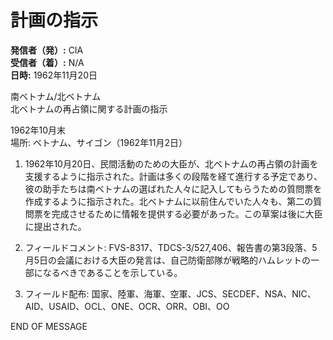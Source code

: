 # 計画の指示

**発信者（発）:** CIA  
**受信者（着）:** N/A  
**日時:** 1962年11月20日  

南ベトナム/北ベトナム  
北ベトナムの再占領に関する計画の指示  

1962年10月末  
場所: ベトナム、サイゴン（1962年11月2日）  

1. 1962年10月20日、民間活動のための大臣が、北ベトナムの再占領の計画を支援するように指示された。計画は多くの段階を経て進行する予定であり、彼の助手たちは南ベトナムの選ばれた人々に記入してもらうための質問票を作成するように指示された。北ベトナムに以前住んでいた人々も、第二の質問票を完成させるために情報を提供する必要があった。この草案は後に大臣に提出された。

2. フィールドコメント: FVS-8317、TDCS-3/527,406、報告書の第3段落、5月5日の会議における大臣の発言は、自己防衛部隊が戦略的ハムレットの一部になるべきであることを示している。

3. フィールド配布: 国家、陸軍、海軍、空軍、JCS、SECDEF、NSA、NIC、AID、USAID、OCL、ONE、OCR、ORR、OBI、OO  

END OF MESSAGE